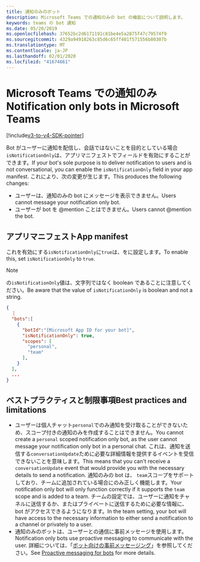 ```yaml
---
title: 通知のみのボット
description: Microsoft Teams での通知のみの bot の機能について説明します。
keywords: teams の bot 通知
ms.date: 05/20/2019
ms.openlocfilehash: 37652bc2d6171191c81be4e5a2875f47c79574f9
ms.sourcegitcommit: 4329a94918263c85d6c65ff401f571556b80307b
ms.translationtype: MT
ms.contentlocale: ja-JP
ms.lasthandoff: 02/01/2020
ms.locfileid: "41674661"
---
```

# <a name="notification-only-bots-in-microsoft-teams"></a><span data-ttu-id="d3e51-104">Microsoft Teams での通知のみ</span><span class="sxs-lookup"><span data-stu-id="d3e51-104">Notification only bots in Microsoft Teams</span></span>

[!include[v3-to-v4-SDK-pointer](~/includes/v3-to-v4-pointer-bots.md)]

<span data-ttu-id="d3e51-105">Bot がユーザーに通知を配信し、会話ではないことを目的としている場合`isNotificationOnly`は、アプリマニフェストでフィールドを有効にすることができます。</span><span class="sxs-lookup"><span data-stu-id="d3e51-105">If your bot's sole purpose is to deliver notification to users and is not conversational, you can enable the `isNotificationOnly` field in your app manifest.</span></span> <span data-ttu-id="d3e51-106">これにより、次の変更が生じます。</span><span class="sxs-lookup"><span data-stu-id="d3e51-106">This produces the following changes:</span></span>

* <span data-ttu-id="d3e51-107">ユーザーは、通知のみの bot にメッセージを表示できません。</span><span class="sxs-lookup"><span data-stu-id="d3e51-107">Users cannot message your notification only bot.</span></span>
* <span data-ttu-id="d3e51-108">ユーザーが bot を @mention ことはできません。</span><span class="sxs-lookup"><span data-stu-id="d3e51-108">Users cannot @mention the bot.</span></span>

## <a name="app-manifest"></a><span data-ttu-id="d3e51-109">アプリマニフェスト</span><span class="sxs-lookup"><span data-stu-id="d3e51-109">App manifest</span></span>

<span data-ttu-id="d3e51-110">これを有効にする`isNotificationOnly`に`true`は、をに設定します。</span><span class="sxs-lookup"><span data-stu-id="d3e51-110">To enable this, set `isNotificationOnly` to `true`.</span></span>

> [!NOTE]
> <span data-ttu-id="d3e51-111">の`isNotificationOnly`値は、文字列ではなく boolean であることに注意してください。</span><span class="sxs-lookup"><span data-stu-id="d3e51-111">Be aware that the value of `isNotificationOnly` is boolean and not a string.</span></span>

```json
{
  ⋮
  "bots":[
    {
      "botId":"[Microsoft App ID for your bot]",
      "isNotificationOnly": true,
      "scopes": [
        "personal",
        "team"
      ],
    }
  ],
  ...
}
```

## <a name="best-practices-and-limitations"></a><span data-ttu-id="d3e51-112">ベストプラクティスと制限事項</span><span class="sxs-lookup"><span data-stu-id="d3e51-112">Best practices and limitations</span></span>

* <span data-ttu-id="d3e51-113">ユーザーは個人チャット`personal`でのみ通知を受け取ることができないため、スコープ付きの通知のみを作成することはできません。</span><span class="sxs-lookup"><span data-stu-id="d3e51-113">You cannot create a `personal` scoped notification only bot, as the user cannot message your notification only bot in a personal chat.</span></span> <span data-ttu-id="d3e51-114">これは、通知を送信する`conversationUpdate`ために必要な詳細情報を提供するイベントを受信できないことを意味します。</span><span class="sxs-lookup"><span data-stu-id="d3e51-114">This means that you can't receive a `conversationUpdate` event that would provide you with the necessary details to send a notification.</span></span> <span data-ttu-id="d3e51-115">通知のみの bot は、 `team`スコープをサポートしており、チームに追加されている場合にのみ正しく機能します。</span><span class="sxs-lookup"><span data-stu-id="d3e51-115">Your notification only bot will only function correctly if it supports the `team` scope and is added to a team.</span></span> <span data-ttu-id="d3e51-116">チームの設定では、ユーザーに通知をチャネルに送信するか、またはプライベートに送信するために必要な情報に、bot がアクセスできるようになります。</span><span class="sxs-lookup"><span data-stu-id="d3e51-116">In the team setting, your bot will have access to the necessary information to either send a notification to a channel or privately to a user.</span></span>
* <span data-ttu-id="d3e51-117">通知のみのボットは、ユーザーとの通信に事前メッセージを使用します。</span><span class="sxs-lookup"><span data-stu-id="d3e51-117">Notification only bots use proactive messaging to communicate with the user.</span></span> <span data-ttu-id="d3e51-118">詳細については、「[ボット向けの事前メッセージング](~/resources/bot-v3/bot-conversations/bots-conv-proactive.md)」を参照してください。</span><span class="sxs-lookup"><span data-stu-id="d3e51-118">See [Proactive messaging for bots](~/resources/bot-v3/bot-conversations/bots-conv-proactive.md) for more details.</span></span>
